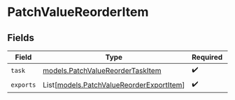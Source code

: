 # PatchValueReorderItem


## Fields

| Field                                                                                | Type                                                                                 | Required                                                                             | Description                                                                          |
| ------------------------------------------------------------------------------------ | ------------------------------------------------------------------------------------ | ------------------------------------------------------------------------------------ | ------------------------------------------------------------------------------------ |
| `task`                                                                               | [models.PatchValueReorderTaskItem](../models/patchvaluereordertaskitem.md)           | :heavy_check_mark:                                                                   | N/A                                                                                  |
| `exports`                                                                            | List[[models.PatchValueReorderExportItem](../models/patchvaluereorderexportitem.md)] | :heavy_check_mark:                                                                   | N/A                                                                                  |